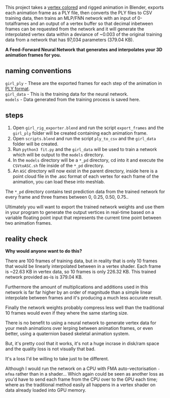 This project takes a [vertex colored](https://github.com/VertexColor) and rigged animation in Blender, exports each animation frame as a PLY file, then converts the PLY files to CSV training data, then trains an MLP/FNN network with an input of 0-totalframes and an output of a vertex buffer so that decimal inbetween frames can be requested from the network and it will generate the interpolated vertex data within a deviance of ~0.003 of the original training data from a network that has 97,034 parameters (379.04 KB).

**A Feed-Forward Neural Network that generates and interpolates your 3D animation frames for you.**

## naming conventions
`girl_ply` - These are the exported frames for each step of the animation in [PLY format](https://paulbourke.net/dataformats/ply/).\
`girl_data` - This is the training data for the neural network.\
`models` - Data generated from the training process is saved here.

## steps
1. Open `girl_rig_exporter.blend` and run the script `export_frames` and the `girl_ply` folder will be created containing each animation frame.
2. Open `scripts.blend` and run the script `ply_to_csv` and the `girl_data` folder will be created.
3. Run `python3 fit.py` and the `girl_data` will be used to train a network which will be output to the `models` directory.
4. In the `models` directory will be a `*_pd` directory, cd into it and execute the `CSVtoASC.sh` file inside of the `*_pd` directory.
5. An `ASC` directory will now exist in the parent directory, inside here is a point cloud file in the .asc format of each vertex
for each frame of the animation, you can load these into meshlab.

The `*_pd` directory contains test prediction data from the trained network for every frame and three frames between 0, 0.25, 0.50, 0.75..

Ultimately you will want to export the trained network weights and use them in your program to generate the output vertices in real-time
based on a variable floating point input that represents the current time point between two animation frames.

## reality check
**Why would anyone want to do this?**

There are 100 frames of training data, but in reality that is only 10 frames that would be linearly interpolated between in a vertex
shader. Each frame is ~22.63 KB in vertex data, so 10 frames is only 226.32 KB. This trained network provided as-is is 379.04 KB.

Furthermore the amount of multiplications and additions used in this network is far far higher by an order of magnitude than a simple
linear interpolate between frames and it's producing a much less accurate result.

Finally the network weights probably compress less well than the traditional 10 frames would even if they where the same starting size.

There is no benefit to using a neural network to generate vertex data for your mesh animations over lerping between animation frames,
or even better, using a quaternion based skeletal animation system.

But, it's pretty cool that it works, it's not a huge incrase in disk/ram space and the quality loss is not visually that bad.

It's a loss I'd be willing to take just to be different.

Although I would run the network on a CPU with FMA auto-vectorisation `-mfma` rather than in a shader... Which again could be seen as another loss
as you'd have to send each frame from the CPU over to the GPU each time; where as the traditional method easily all happens in a vertex shader
on data already loaded into GPU memory.

